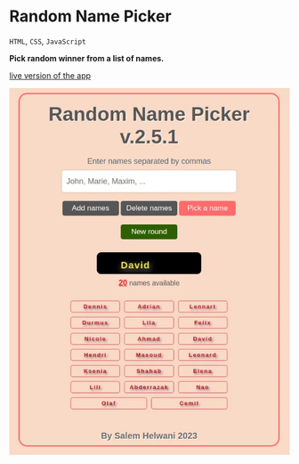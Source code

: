 # Random Name Picker

`HTML`, `CSS`, `JavaScript`

**Pick random winner from a list of names.**

[live version of the app](https://salimov333.github.io/random-name-picker/)

![](./random-name-picker.webp)